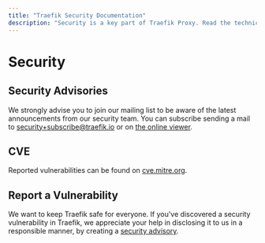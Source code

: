 ```yaml
---
title: "Traefik Security Documentation"
description: "Security is a key part of Traefik Proxy. Read the technical documentation to learn about security advisories, CVE, and how to report a vulnerability."
---
```


# Security

## Security Advisories

We strongly advise you to join our mailing list to be aware of the latest announcements from our security team.
You can subscribe sending a mail to security+subscribe@traefik.io or on [the online viewer](https://groups.google.com/a/traefik.io/forum/#!forum/security).

## CVE

Reported vulnerabilities can be found on
[cve.mitre.org](https://cve.mitre.org/cgi-bin/cvekey.cgi?keyword=traefik).

## Report a Vulnerability

We want to keep Traefik safe for everyone.
If you've discovered a security vulnerability in Traefik,
we appreciate your help in disclosing it to us in a responsible manner,
by creating a [security advisory](https://github.com/traefik/traefik/security/advisories).
